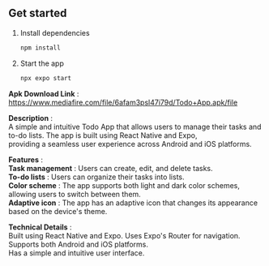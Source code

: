 ## Get started

1. Install dependencies

   ```bash
   npm install
   ```

2. Start the app

   ```bash
   npx expo start
   ```

__Apk Download Link__ : https://www.mediafire.com/file/6afam3psl47i79d/Todo+App.apk/file 

__Description__ :</br> A simple and intuitive Todo App that allows users to manage their tasks and to-do lists. The app is built using React Native and Expo,</br> providing a seamless user experience across Android and iOS platforms.

__Features__ :</br>
__Task management__ : Users can create, edit, and delete tasks.</br>
__To-do lists__ : Users can organize their tasks into lists.</br>
__Color scheme__ : The app supports both light and dark color schemes, allowing users to switch between them.</br>
__Adaptive icon__ : The app has an adaptive icon that changes its appearance based on the device's theme.</br>

__Technical Details__ :</br>
Built using React Native and Expo.
Uses Expo's Router for navigation.
Supports both Android and iOS platforms.</br>
Has a simple and intuitive user interface.
